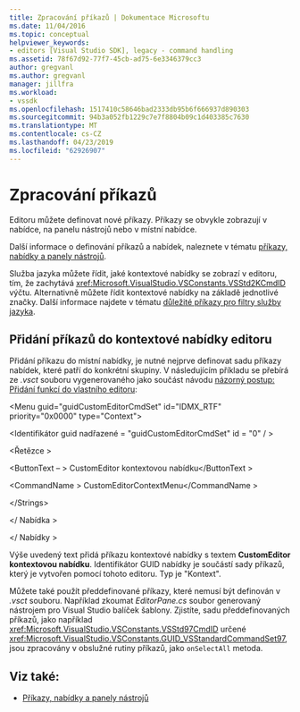 ```yaml
---
title: Zpracování příkazů | Dokumentace Microsoftu
ms.date: 11/04/2016
ms.topic: conceptual
helpviewer_keywords:
- editors [Visual Studio SDK], legacy - command handling
ms.assetid: 78f67d92-77f7-45cb-ad75-6e3346379cc3
author: gregvanl
ms.author: gregvanl
manager: jillfra
ms.workload:
- vssdk
ms.openlocfilehash: 1517410c58646bad2333db95b6f666937d890303
ms.sourcegitcommit: 94b3a052fb1229c7e7f8804b09c1d403385c7630
ms.translationtype: MT
ms.contentlocale: cs-CZ
ms.lasthandoff: 04/23/2019
ms.locfileid: "62926907"
---
```

# <a name="command-handling"></a>Zpracování příkazů
Editoru můžete definovat nové příkazy. Příkazy se obvykle zobrazují v nabídce, na panelu nástrojů nebo v místní nabídce.

 Další informace o definování příkazů a nabídek, naleznete v tématu [příkazy, nabídky a panely nástrojů](../extensibility/internals/commands-menus-and-toolbars.md).

 Služba jazyka můžete řídit, jaké kontextové nabídky se zobrazí v editoru, tím, že zachytává <xref:Microsoft.VisualStudio.VSConstants.VSStd2KCmdID> výčtu. Alternativně můžete řídit kontextové nabídky na základě jednotlivé značky. Další informace najdete v tématu [důležité příkazy pro filtry služby jazyka](../extensibility/internals/important-commands-for-language-service-filters.md).

## <a name="add-commands-to-the-editor-context-menu"></a>Přidání příkazů do kontextové nabídky editoru
 Přidání příkazu do místní nabídky, je nutné nejprve definovat sadu příkazy nabídek, které patří do konkrétní skupiny. V následujícím příkladu se přebírá ze *.vsct* souboru vygenerovaného jako součást návodu [názorný postup: Přidání funkcí do vlastního editoru](../extensibility/walkthrough-adding-features-to-a-custom-editor.md):

 \<Menu guid="guidCustomEditorCmdSet" id="IDMX_RTF" priority="0x0000" type="Context">

 \<Identifikátor guid nadřazené = "guidCustomEditorCmdSet" id = "0" / >

 \<Řetězce >

 \<ButtonText – > CustomEditor kontextovou nabídku\</ButtonText >

 \<CommandName > CustomEditorContextMenu\</CommandName >

 \</Strings>

 \</ Nabídka >

 \</ Nabídky >

 Výše uvedený text přidá příkazu kontextové nabídky s textem **CustomEditor kontextovou nabídku**. Identifikátor GUID nabídky je součástí sady příkazů, který je vytvořen pomocí tohoto editoru. Typ je "Kontext".

 Můžete také použít předdefinované příkazy, které nemusí být definován v *.vsct* souboru. Například zkoumat *EditorPane.cs* soubor generovaný nástrojem pro Visual Studio balíček šablony. Zjistíte, sadu předdefinovaných příkazů, jako například <xref:Microsoft.VisualStudio.VSConstants.VSStd97CmdID> určené <xref:Microsoft.VisualStudio.VSConstants.GUID_VSStandardCommandSet97>, jsou zpracovány v obslužné rutiny příkazů, jako `onSelectAll` metoda.

## <a name="see-also"></a>Viz také:
- [Příkazy, nabídky a panely nástrojů](../extensibility/internals/commands-menus-and-toolbars.md)